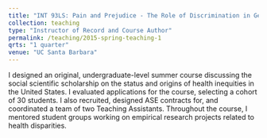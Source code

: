 ```yaml
---
title: "INT 93LS: Pain and Prejudice - The Role of Discrimination in Generating Disparities in Health "
collection: teaching
type: "Instructor of Record and Course Author"
permalink: /teaching/2015-spring-teaching-1
qrts: "1 quarter"
venue: "UC Santa Barbara"
---
```


I designed an original, undergraduate-level summer course discussing the social scientific scholarship on the status and origins of health inequities in the United States. I evaluated applications for the course, selecting a cohort of 30 students. I also recruited, designed ASE contracts for, and coordinated a team of two Teaching Assistants. Throughout the course, I mentored student groups working on empirical research projects related to health disparities.
